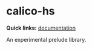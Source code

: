 calico-hs
=========

**Quick links:** [documentation][doc]

An experimental prelude library.

[doc]: https://rufflewind.com/calico-hs
